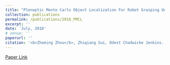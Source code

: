 ```yaml
---
title: "Plenoptic Monte Carlo Object Localization For Robot Grasping Under Layered Translucency"
collection: publications
permalink: /publications/2018_PMCL
excerpt: ''
date: 'July, 2018'
# venue: ''
paperurl: ''
citation: '<b>Zheming Zhou</b>, Zhiqiang Sui, Odest Chadwicke Jenkins. <i>IEEE/RSJ International Conference on Intelligent Robots and Systems (IROS)</i>'
---
```


[Paper Link](https://ieeexplore.ieee.org/abstract/document/8593629)
